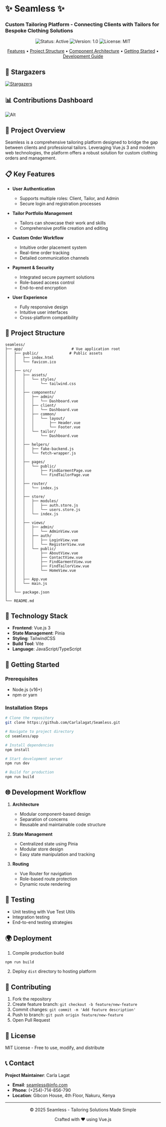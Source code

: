 # ✨ Seamless ✨

### Custom Tailoring Platform - Connecting Clients with Tailors for Bespoke Clothing Solutions

<p align="center">
  <img src="https://img.shields.io/badge/Status-Active-brightgreen" alt="Status: Active">
  <img src="https://img.shields.io/badge/Version-1.0-blue" alt="Version: 1.0">
  <img src="https://img.shields.io/badge/License-MIT-purple" alt="License: MIT">
</p>

<p align="center">
  <a href="#-features">Features</a> •
  <a href="#-project-structure">Project Structure</a> •
  <a href="#-component-architecture">Component Architecture</a> •
  <a href="#-getting-started">Getting Started</a> •
  <a href="#-development-guide">Development Guide</a>
</p>

## 🌟 Stargazers
[![Stargazers](https://reporoster.com/stars/Carlalagat/Seamless)](https://github.com/Carlalagat/Seamless/stargazers)

## 📊 Contributions Dashboard
![Alt](https://repobeats.axiom.co/api/embed/87eeeb98a7656791ebceae8a59fd693eccd252ee.svg "Repobeats analytics image")

## 🌟 Project Overview

Seamless is a comprehensive tailoring platform designed to bridge the gap between clients and professional tailors. Leveraging Vue.js 3 and modern web technologies, the platform offers a robust solution for custom clothing orders and management.

## 📋 Key Features

- **User Authentication**
  - Supports multiple roles: Client, Tailor, and Admin
  - Secure login and registration processes

- **Tailor Portfolio Management**
  - Tailors can showcase their work and skills
  - Comprehensive profile creation and editing

- **Custom Order Workflow**
  - Intuitive order placement system
  - Real-time order tracking
  - Detailed communication channels

- **Payment & Security**
  - Integrated secure payment solutions
  - Role-based access control
  - End-to-end encryption

- **User Experience**
  - Fully responsive design
  - Intuitive user interfaces
  - Cross-platform compatibility

## 📁 Project Structure

```
seamless/
├── app/                      # Vue application root
│   ├── public/              # Public assets
│   │   ├── index.html
│   │   └── favicon.ico
│   │
│   ├── src/
│   │   ├── assets/
│   │   │   └── styles/
│   │   │       └── tailwind.css
│   │   │
│   │   ├── components/
│   │   │   ├── admin/
│   │   │   │   └── Dashboard.vue
│   │   │   ├── client/
│   │   │   │   └── Dashboard.vue
│   │   │   ├── common/
│   │   │   │   └── layout/
│   │   │   │       ├── Header.vue
│   │   │   │       └── Footer.vue
│   │   │   └── tailor/
│   │   │       └── Dashboard.vue
│   │   │
│   │   ├── helpers/
│   │   │   ├── fake-backend.js
│   │   │   └── fetch-wrapper.js
│   │   │
│   │   ├── pages/
│   │   │   └── public/
│   │   │       ├── FindGarmentPage.vue
│   │   │       └── FindTailorPage.vue
│   │   │
│   │   ├── router/
│   │   │   └── index.js
│   │   │
│   │   ├── store/
│   │   │   ├── modules/
│   │   │   │   ├── auth.store.js
│   │   │   │   └── users.store.js
│   │   │   └── index.js
│   │   │
│   │   ├── views/
│   │   │   ├── admin/
│   │   │   │   └── AdminView.vue
│   │   │   ├── auth/
│   │   │   │   ├── LoginView.vue
│   │   │   │   └── RegisterView.vue
│   │   │   └── public/
│   │   │       ├── AboutView.vue
│   │   │       ├── ContactView.vue
│   │   │       ├── FindGarmentView.vue
│   │   │       ├── FindTailorView.vue
│   │   │       └── HomeView.vue
│   │   │
│   │   ├── App.vue
│   │   └── main.js
│   │
│   └── package.json
│
└── README.md
```

## 🔧 Technology Stack

- **Frontend**: Vue.js 3
- **State Management**: Pinia
- **Styling**: TailwindCSS
- **Build Tool**: Vite
- **Language**: JavaScript/TypeScript

## 🚀 Getting Started

### Prerequisites
- Node.js (v16+)
- npm or yarn

### Installation Steps
```bash
# Clone the repository
git clone https://github.com/Carlalagat/Seamless.git

# Navigate to project directory
cd seamless/app

# Install dependencies
npm install

# Start development server
npm run dev

# Build for production
npm run build
```

## 🌐 Development Workflow

1. **Architecture**
   - Modular component-based design
   - Separation of concerns
   - Reusable and maintainable code structure

2. **State Management**
   - Centralized state using Pinia
   - Modular store design
   - Easy state manipulation and tracking

3. **Routing**
   - Vue Router for navigation
   - Role-based route protection
   - Dynamic route rendering

## 🧪 Testing

- Unit testing with Vue Test Utils
- Integration testing
- End-to-end testing strategies

## 🌍 Deployment

1. Compile production build
```bash
npm run build
```

2. Deploy `dist` directory to hosting platform

## 👥 Contributing

1. Fork the repository
2. Create feature branch: `git checkout -b feature/new-feature`
3. Commit changes: `git commit -m 'Add feature description'`
4. Push to branch: `git push origin feature/new-feature`
5. Open Pull Request

## 📄 License

MIT License - Free to use, modify, and distribute

## 📞 Contact

**Project Maintainer**: Carla Lagat
- **Email**: seamless@info.com
- **Phone**: (+254)-714-856-790
- **Location**: Gibcon House, 4th Floor, Nakuru, Kenya

---

<div align="center">
  © 2025 Seamless - Tailoring Solutions Made Simple

  Crafted with ❤️ using Vue.js
</div>
